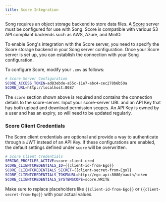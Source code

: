 ```yaml
---
title: Score Integration
---
```


Song requires an object storage backend to store data files. A <a href="/documentation/score/" target="_blank" rel="noopener noreferrer">Score</a> server must be configured for use with Song. Score is compatible with various S3 API compliant backends such as AWS, Azure, and MinIO.

To enable Song's integration with the Score server, you need to specify the Score storage backend in your Song server configuration. Once your Score server is set up, you can establish the connection with your Song configuration.

To configure Score, modify your `.env` as follows:

```bash
# Score Server Configuration
SCORE_ACCESS_TOKEN=ad83ebde-a55c-11e7-abc4-cec278b6b50a
SCORE_URL=http://localhost:8087
```
The `score` section shown above is required and contains the connection details to the score-server. Input your score-server URL and an API Key that has both upload and download permission scopes. An API Key is owned by a user and has an expiry, so will need to be updated regularly.

### Score Client Credentials

The Score client credentials are optional and provide a way to authenticate through a JWT instead of an API Key. If these configurations are enabled, the default settings defined under `score` will be overwritten.

```bash
# Score Client Credentials
SPRING_PROFILES_ACTIVE=score-client-cred
SCORE_CLIENTCREDENTIALS_ID={{client-id-from-Ego}}
SCORE_CLIENTCREDENTIALS_SECRET={{client-secret-from-Ego}}
SCORE_CLIENTCREDENTIALS_TOKENURL=http://ego-api:8080/oauth/token
SCORE_CLIENTCREDENTIALS_SYSTEMSCOPE=score.WRITE
```

Make sure to replace placeholders like `{{client-id-from-Ego}}` or `{{client-secret-from-Ego}}` with your actual values.